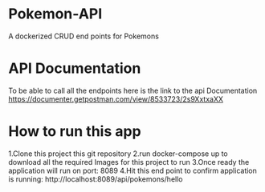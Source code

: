 # Pokemon-API
A dockerized CRUD end points for Pokemons

# API Documentation
To be able to call all the endpoints here is the link to the api Documentation
https://documenter.getpostman.com/view/8533723/2s9XxtxaXX


# How to run this app
1.Clone this project this git repository
2.run docker-compose up to download all the required Images for this project to run
3.Once ready the application will run on port: 8089
4.Hit this end point to confirm application is running: http://localhost:8089/api/pokemons/hello



